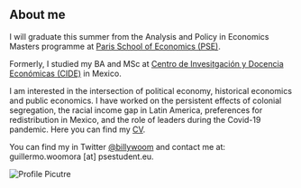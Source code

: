 ## About me

I will graduate this summer from the Analysis and Policy in Economics Masters programme at [Paris School of Economics (PSE)](https://www.parisschoolofeconomics.eu/en/teaching/masters-program/ape-analysis-policy-in-economics/).

Formerly, I studied my BA and MSc at [Centro de Invesitgación y Docencia Económicas (CIDE)](https://www.cide.edu/de/) in Mexico.

I am interested in the intersection of political economy, historical economics and public economics. 
I have worked on the persistent effects of colonial segregation, the racial income gap in Latin America, preferences for redistribution in Mexico, and the role of leaders during the Covid-19 pandemic.
Here you can find my [CV](https://github.com/woomora/woomora.github.io/raw/main/Woo-Mora%20CV.pdf).

You can find my in Twitter [@billywoom](https://twitter.com/billywoom) and contact me at: guillermo.woomora [at] psestudent.eu. 

![Profile Picutre](https://raw.githubusercontent.com/woomora/woomora.github.io/main/profile%20picture.jpg)

